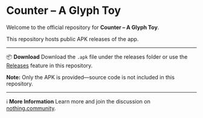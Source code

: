 # Counter – A Glyph Toy

Welcome to the official repository for **Counter – A Glyph Toy**.

This repository hosts public APK releases of the app.

---

📦 **Download**
Download the `.apk` file under the releases folder or use the [Releases](../../releases) feature in this repository.

**Note:** Only the APK is provided—source code is not included in this repository.

---

ℹ️ **More Information**
Learn more and join the discussion on [nothing.community](https://nothing.community/d/36837-introducing-counter-a-glyph-toy).

